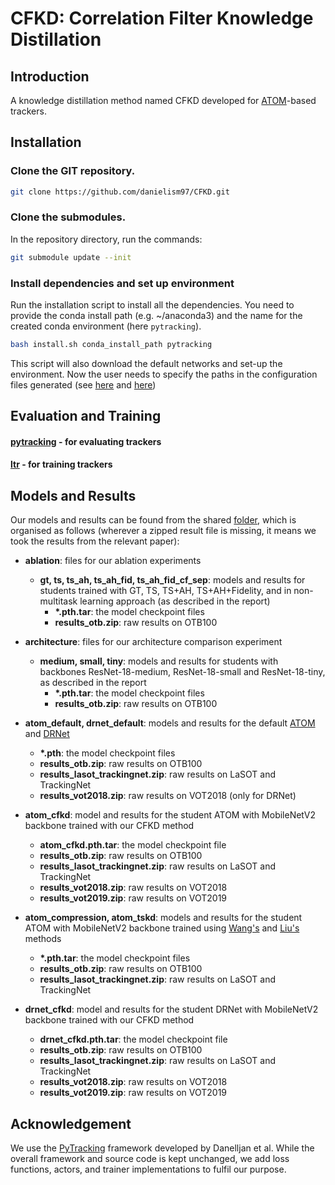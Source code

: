 # CFKD: Correlation Filter Knowledge Distillation

## Introduction
A knowledge distillation method named CFKD developed for [ATOM](https://openaccess.thecvf.com/content_CVPR_2019/html/Danelljan_ATOM_Accurate_Tracking_by_Overlap_Maximization_CVPR_2019_paper.html)-based trackers.


## Installation

### Clone the GIT repository.  
```bash
git clone https://github.com/danielism97/CFKD.git
```
   
### Clone the submodules.  
In the repository directory, run the commands:  
```bash
git submodule update --init  
```  
### Install dependencies and set up environment
Run the installation script to install all the dependencies. You need to provide the conda install path (e.g. ~/anaconda3) and the name for the created conda environment (here ```pytracking```).  
```bash
bash install.sh conda_install_path pytracking
```  
This script will also download the default networks and set-up the environment. Now the user needs to specify the paths in the configuration files generated (see [here](pytracking/README.md) and [here](ltr/README.md))


## Evaluation and Training

#### [pytracking](pytracking) - for evaluating trackers

#### [ltr](ltr) - for training trackers


## Models and Results
Our models and results can be found from the shared [folder](https://drive.google.com/drive/folders/19mDhiPbQlxCUtnB-qy536RMQ6mlnpqwm?usp=sharing), which is organised as follows (wherever a zipped result file is missing, it means we took the results from the relevant paper):

- **ablation**: files for our ablation experiments
  - **gt, ts, ts_ah, ts_ah_fid, ts_ah_fid_cf_sep**: models and results for students trained with GT, TS, TS+AH, TS+AH+Fidelity, and in non-multitask learning approach (as described in the report)
    - **\*.pth.tar**: the model checkpoint files
    - **results_otb.zip**: raw results on OTB100
- **architecture**: files for our architecture comparison experiment
  - **medium, small, tiny**: models and results for students with backbones ResNet-18-medium, ResNet-18-small and ResNet-18-tiny, as described in the report
    - **\*.pth.tar**: the model checkpoint files
    - **results_otb.zip**: raw results on OTB100

- **atom_default, drnet_default**: models and results for the default [ATOM](https://openaccess.thecvf.com/content_CVPR_2019/html/Danelljan_ATOM_Accurate_Tracking_by_Overlap_Maximization_CVPR_2019_paper.html) and [DRNet](https://openaccess.thecvf.com/content_ICCVW_2019/html/VOT/Kristan_The_Seventh_Visual_Object_Tracking_VOT2019_Challenge_Results_ICCVW_2019_paper.html)
  - **\*.pth**: the model checkpoint files
  - **results_otb.zip**: raw results on OTB100
  - **results_lasot_trackingnet.zip**: raw results on LaSOT and TrackingNet
  - **results_vot2018.zip**: raw results on VOT2018 (only for DRNet)

- **atom_cfkd**: model and results for the student ATOM with MobileNetV2 backbone trained with our CFKD method
  - **atom_cfkd.pth.tar**: the model checkpoint file
  - **results_otb.zip**: raw results on OTB100
  - **results_lasot_trackingnet.zip**: raw results on LaSOT and TrackingNet
  - **results_vot2018.zip**: raw results on VOT2018
  - **results_vot2019.zip**: raw results on VOT2019

- **atom_compression, atom_tskd**: models and results for the student ATOM with MobileNetV2 backbone trained using [Wang's](https://ieeexplore.ieee.org/abstract/document/9080535?casa_token=iOe3fxsyvN4AAAAA:BuEYvFcYvTIgBVWtqkKlokDs_D1WiGYnuMQaQXKo7aT2cV9kYyhaGNbTtJKIuBWwgL0Y5CgBpA) and [Liu's](https://arxiv.org/abs/1907.10586) methods
  - **\*.pth.tar**: the model checkpoint files
  - **results_otb.zip**: raw results on OTB100
  - **results_lasot_trackingnet.zip**: raw results on LaSOT and TrackingNet

- **drnet_cfkd**: model and results for the student DRNet with MobileNetV2 backbone trained with our CFKD method
  - **drnet_cfkd.pth.tar**: the model checkpoint file
  - **results_otb.zip**: raw results on OTB100
  - **results_lasot_trackingnet.zip**: raw results on LaSOT and TrackingNet
  - **results_vot2018.zip**: raw results on VOT2018
  - **results_vot2019.zip**: raw results on VOT2019



## Acknowledgement
We use the [PyTracking](https://github.com/visionml/pytracking) framework developed by Danelljan et al. While the overall framework and source code is kept unchanged, we add loss functions, actors, and trainer implementations to fulfil our purpose.
